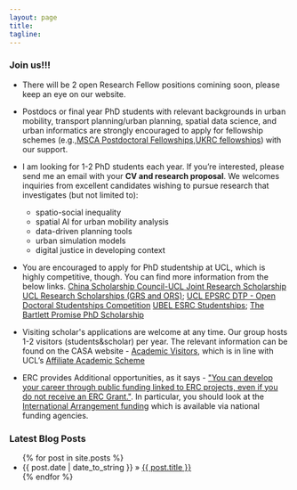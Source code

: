 ```yaml
---
layout: page
title:
tagline:
---
```


### Join us!!!

- There will be 2 open Research Fellow positions comining soon, please keep an eye on our website.

- Postdocs or final year PhD students with relevant backgrounds in urban mobility, transport planning/urban planning, spatial data science, and urban informatics are strongly encouraged to apply for fellowship schemes (e.g.,[MSCA Postdoctoral Fellowships](https://marie-sklodowska-curie-actions.ec.europa.eu/actions/postdoctoral-fellowships),[UKRC fellowships](https://www.ukri.org/what-we-offer/developing-people-and-skills/epsrc/fellowships/)) with our support.

- I am looking for 1-2 PhD students each year. If you’re interested, please send me an email with your **CV and research proposal**. We welcomes inquiries from excellent candidates wishing to pursue research that investigates (but not limited to):
    - spatio-social inequality
    - spatial AI for urban mobility analysis
    - data-driven planning tools
    - urban simulation models 
    - digital justice in developing context


- You are encouraged to apply for PhD studentship at UCL, which is highly competitive, though. You can find more information from the below links.
  [China Scholarship Council-UCL Joint Research Scholarship](https://www.ucl.ac.uk/scholarships/china-scholarship-council-ucl-joint-research-scholarship)
  [UCL Research Scholarships (GRS and ORS)](https://www.ucl.ac.uk/scholarships/overseas-research-scholarships); [UCL EPSRC DTP - Open Doctoral Studentships Competition](https://www.ucl.ac.uk/epsrc-doctoral-training/prospective-students/apply-ucl-esprc-dtp-studentship/ucl-epsrc-dtp-open-doctoral-studentships)
  [UBEL ESRC Studentships](https://ubel-dtp.ac.uk/esrc-studentships/); [The Bartlett Promise PhD Scholarship](https://www.ucl.ac.uk/bartlett/study/funding-and-scholarships/bartlett-promise-scholarship/bartlett-promise-phd-scholarship)

- Visiting scholar's applications are welcome at any time. Our group hosts 1-2 visitors (students&scholar) per year. The relevant information can be found on the CASA website - [Academic Visitors](https://www.ucl.ac.uk/bartlett/casa/study/academic-visitors), which is in line with UCL’s [Affiliate Academic Scheme](https://www.ucl.ac.uk/human-resources/affiliate-academic-scheme)

- ERC provides Additional opportunities, as it says - ["You can develop your career through public funding linked to ERC projects, even if you do not receive an ERC Grant."](https://erc.europa.eu/apply-grant/additional-opportunities). In particular, you should look at the [International Arrangement funding](https://erc.europa.eu/apply-grant/additional-opportunities#International%20Arrangement%20funding) which is available via national funding agencies.

### Latest Blog Posts

<ul class="posts">
  {% for post in site.posts %}
    <li><span>{{ post.date | date_to_string }}</span> &raquo; <a href="{{ site.baseurl }}{{ post.url }}">{{ post.title }}</a></li>
  {% endfor %}
</ul>
